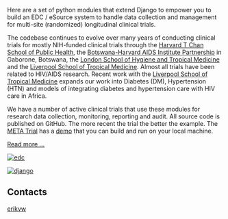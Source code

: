 Here are a set of python modules that extend Django to empower you to build an EDC / eSource system to handle data collection and management for multi-site (randomized) longitudinal clinical trials. 

The codebase continues to evolve over many years of conducting clinical trials for mostly NIH-funded clinical trials through the [Harvard T Chan School of Public Health](https://aids.harvard.edu), the [Botswana-Harvard AIDS Institute Partnership](https://aids.harvard.edu/research/bhp) in Gaborone, Botswana, the [London School of Hygiene and Tropical Medicine](https://lshtm.ac.uk) and the [Liverpool School of Tropical Medicine](https://lstm.ac.uk). Almost all trials have been related to HIV/AIDS research. Recent work with the [Liverpool School of Tropical Medicine](https://lstm.ac.uk) expands our work into Diabetes (DM), Hypertension (HTN) and models of integrating diabetes and hypertension care with HIV care in Africa.

We have a number of active clinical trials that use these modules for research data collection, monitoring, reporting and audit. All source code is published on GitHub. The more recent the trial the better the example. The [META Trial](https://github.com/meta-trial/meta-edc) has a [demo](https://github.com/meta-trial/meta3-sample) that you can build and run on your local machine. 

[Read more ...](https://github.com/clinicedc/edc/blob/main/README.rst)

[![edc](https://img.shields.io/pypi/v/edc.svg)](https://pypi.python.org/pypi/edc)

[![django](https://www.djangoproject.com/m/img/badges/djangomade124x25.gif)](http://www.djangoproject.com/)

Contacts
--------

[erikvw](https://github.com/erikvw)
   
